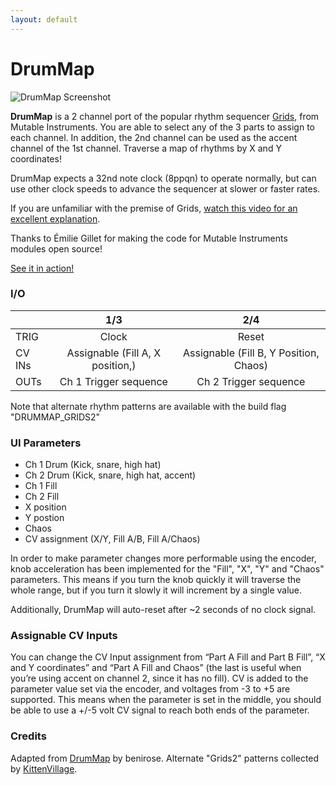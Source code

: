 ```yaml
---
layout: default
---
```

# DrumMap

![DrumMap Screenshot](images/DrumMap.png)

**DrumMap** is a 2 channel port of the popular rhythm sequencer [Grids](https://mutable-instruments.net/modules/grids/), from Mutable Instruments. You are able to select any of the 3 parts to assign to each channel. In addition, the 2nd channel can be used as the accent channel of the 1st channel. Traverse a map of rhythms by X and Y coordinates!

DrumMap expects a 32nd note clock (8ppqn) to operate normally, but can use other clock speeds to advance the sequencer at slower or faster rates.

If you are unfamiliar with the premise of Grids, [watch this video for an excellent explanation](https://www.youtube.com/watch?v=l5yN0N6aTws).

Thanks to Émilie Gillet for making the code for Mutable Instruments modules open source!

[See it in action!](https://youtu.be/yLr3vQJm3wM)

### I/O

|        |               1/3                |                  2/4                   |
| ------ | :------------------------------: | :------------------------------------: |
| TRIG   |              Clock               |                 Reset                  |
| CV INs | Assignable (Fill A, X position,) | Assignable (Fill B, Y Position, Chaos) |
| OUTs   |      Ch 1 Trigger sequence       |         Ch 2 Trigger sequence          |

Note that alternate rhythm patterns are available with the build flag "DRUMMAP_GRIDS2"

### UI Parameters
* Ch 1 Drum (Kick, snare, high hat)
* Ch 2 Drum (Kick, snare, high hat, accent)
* Ch 1 Fill
* Ch 2 Fill
* X position
* Y postion
* Chaos
* CV assignment (X/Y, Fill A/B, Fill A/Chaos)

In order to make parameter changes more performable using the encoder, knob acceleration has been implemented for the "Fill", "X", "Y" and "Chaos" parameters. This means if you turn the knob quickly it will traverse the whole range, but if you turn it slowly it will increment by a single value.

Additionally, DrumMap will auto-reset after ~2 seconds of no clock signal.

### Assignable CV Inputs
You can change the CV Input assignment from “Part A Fill and Part B Fill”, “X and Y coordinates” and “Part A Fill and Chaos” (the last is useful when you’re using accent on channel 2, since it has no fill). CV is added to the parameter value set via the encoder, and voltages from -3 to +5 are supported. This means when the parameter is set in the middle, you should be able to use a +/-5 volt CV signal to reach both ends of the parameter.

### Credits
Adapted from [DrumMap](https://github.com/benirose/O_C-BenisphereSuite/wiki/DrumMap) by benirose. Alternate "Grids2" patterns collected by [KittenVillage](https://github.com/KittenVillage).
